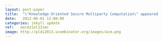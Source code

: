 ```yaml
---
layout: post-paper
title:  "\"Knowledge-Oriented Secure Multiparty Computation\" appeared at PLAS 2012"
date:   2012-06-01 12:00:00
categories: jekyll update
ref:   mardziel12smc
image: http://pldi2013.ucombinator.org/images/acm.png
---
```

